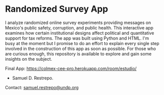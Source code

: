 # Randomized Survey App

I analyze randomized online survey experiments providing messages on Mexico's public safety, corruption, and public health. This interactive app examines how certain institutional designs affect political and quantitative support for tax reforms. The app was built using Python and HTML. I'm busy at the moment but I promise to do an effort to explain every single step involved in the construction of this app as soon as possible. For those who are curious enough, this repository is available to explore and gain some insights on the subject. 
 
 Final App: https://colmex-cee-pro.herokuapp.com/room/estudio/

- Samuel D. Restrepo. 

Contact: samuel.restrepo@undp.org
